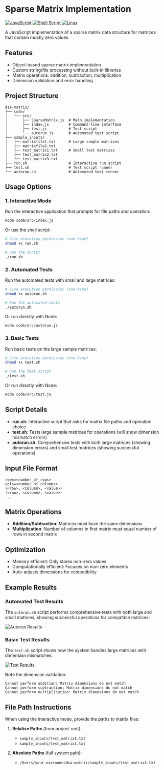# Sparse Matrix Implementation

[![JavaScript](https://img.shields.io/badge/JavaScript-F7DF1E?style=for-the-badge&logo=javascript&logoColor=black)](https://developer.mozilla.org/en-US/docs/Web/JavaScript) [![Shell Script](https://img.shields.io/badge/Shell_Script-121011?style=for-the-badge&logo=gnu-bash&logoColor=white)](https://www.gnu.org/software/bash/) [![Linux](https://img.shields.io/badge/Linux-FCC624?style=for-the-badge&logo=linux&logoColor=black)](https://www.linux.org/)

A JavaScript implementation of a sparse matrix data structure for matrices that contain mostly zero values.

## Features

- Object-based sparse matrix implementation
- Custom string/file processing without built-in libraries
- Matrix operations: addition, subtraction, multiplication
- Dimension validation and error handling

## Project Structure

```
dsa-matrix/
├── code/
│   └── src/
│       ├── SparseMatrix.js  # Main implementation
│       ├── index.js         # Command-line interface
│       ├── test.js          # Test script
│       └── autorun.js       # Automated test script
├── sample_inputs/
│   ├── matrixfile1.txt      # Large sample matrices
│   ├── matrixfile3.txt
│   ├── test_matrix1.txt     # Small test matrices
│   ├── test_matrix2.txt
│   └── test_matrix3.txt
├── run.sh                   # Interactive run script
├── test.sh                  # Test script runner
└── autorun.sh               # Automated test runner
```

## Usage Options

### 1. Interactive Mode

Run the interactive application that prompts for file paths and operation:

```bash
node code/src/index.js
```

Or use the shell script:

```bash
# Give execution permission (one-time)
chmod +x run.sh

# Run the script
./run.sh
```

### 2. Automated Tests

Run the automated tests with small and large matrices:

```bash
# Give execution permission (one-time)
chmod +x autorun.sh

# Run the automated tests
./autorun.sh
```

Or run directly with Node:

```bash
node code/src/autorun.js
```

### 3. Basic Tests

Run basic tests on the large sample matrices:

```bash
# Give execution permission (one-time)
chmod +x test.sh

# Run the test script
./test.sh
```

Or run directly with Node:

```bash
node code/src/test.js
```

## Script Details

- **run.sh**: Interactive script that asks for matrix file paths and operation choice
- **test.sh**: Tests large sample matrices for operations (will show dimension mismatch errors)
- **autorun.sh**: Comprehensive tests with both large matrices (showing dimension errors) and small test matrices (showing successful operations)

## Input File Format

```
rows=<number_of_rows>
cols=<number_of_columns>
(<row>, <column>, <value>)
(<row>, <column>, <value>)
...
```

## Matrix Operations

- **Addition/Subtraction**: Matrices must have the same dimensions
- **Multiplication**: Number of columns in first matrix must equal number of rows in second matrix

## Optimization

- Memory efficient: Only stores non-zero values
- Computationally efficient: Focuses on non-zero elements
- Auto-adjusts dimensions for compatibility

## Example Results

### Automated Test Results

The `autorun.sh` script performs comprehensive tests with both large and small matrices, showing successful operations for compatible matrices:

<!-- Insert autorun.sh results image here -->
![Autorun Results](./autorun_results.png)



### Basic Test Results

The `test.sh` script shows how the system handles large matrices with dimension mismatches:

<!-- Insert test.sh results image here -->
![Test Results](./test_results.png)

Note the dimension validation:
```
Cannot perform addition: Matrix dimensions do not match
Cannot perform subtraction: Matrix dimensions do not match
Cannot perform multiplication: Matrix dimensions do not match
```

## File Path Instructions

When using the interactive mode, provide the paths to matrix files:

1. **Relative Paths** (from project root):
   - `sample_inputs/test_matrix1.txt`
   - `sample_inputs/test_matrix2.txt`

2. **Absolute Paths** (full system path):
   - `/Users/your-username/dsa-matrix/sample_inputs/test_matrix1.txt` 